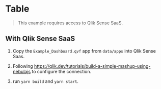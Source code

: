 # Table

> This example requires access to Qlik Sense SaaS.

## With Qlik Sense SaaS

1. Copy the `Example_Dashboard.qvf` app from `data/apps` into Qlik Sense Saas.

2. Following https://qlik.dev/tutorials/build-a-simple-mashup-using-nebulajs to
   configure the connection.

3. run `yarn build` and `yarn start`.
